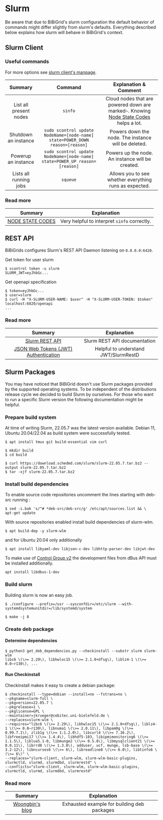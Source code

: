 # Slurm

Be aware that due to BiBiGrid's slurm configuration the default behavior of commands might differ slightly from slurm's
defaults.
Everything described below explains how slurm will behave in BiBiGrid's context.

## Slurm Client

### Useful commands

For more options see [slurm client's manpage](https://manpages.debian.org/testing/slurm-client/slurm-wlm.1).

|        Summary         |                                   Command                                    |                                                                            Explanation & Comment                                                                            |
|:----------------------:|:----------------------------------------------------------------------------:|:---------------------------------------------------------------------------------------------------------------------------------------------------------------------------:|
| List all present nodes |                                   `sinfo`                                    | Cloud nodes that are powered down are marked`~`. Knowing [Node State Codes](https://manpages.debian.org/testing/slurm-client/sinfo.1.en.html#NODE_STATE_CODES) helps a lot. |
|  Shutdown an instance  | `sudo scontrol update NodeName=[node-name] state=POWER_DOWN reason=[reason]` |                                                             Powers down the node. The instance will be deleted.                                                             |
|  Powerup an instance   |  `sudo scontrol update NodeName=[node-name] state=POWER_UP reason=[reason]`  |                                                              Powers up the node. An instance will be created.                                                               |
| Lists all running jobs |                                   `squeue`                                   |                                                           Allows you to see whether everything runs as expected.                                                            |

### Read more

|                                      Summary                                      |                 Explanation                  |
|:---------------------------------------------------------------------------------:|:--------------------------------------------:|
| [NODE STATE CODES](https://slurm.schedmd.com/sinfo.html#SECTION_NODE-STATE-CODES) | Very helpful to interpret `sinfo` correctly. |

## REST API

BiBiGrids configures Slurm's REST API Daemon listening on `0.0.0.0:6420`.

Get token for user slurm

```shell
$ scontrol token -u slurm
SLURM_JWT=eyJhbGc...
```

Get openapi specification

```shell
$ token=eyJhbGc...
$ user=slurm
$ curl -H "X-SLURM-USER-NAME: $user" -H "X-SLURM-USER-TOKEN: $token" localhost:6820/openapi
...
```

### Read more

|                                  Summary                                   |             Explanation              |
|:--------------------------------------------------------------------------:|:------------------------------------:|
|           [Slurm REST API](https://slurm.schedmd.com/rest.html)            |     Slurm REST API documentation     |
| [JSON Web Tokens (JWT) Authentication](https://slurm.schedmd.com/jwt.html) | Helpful to understand JWT/SlurmRestD |

## Slurm Packages

You may have noticed that BiBiGrid doesn't use Slurm packages provided by the supported operating systems.
To be independent of the distributions release cycle we decided to build Slurm by ourselves. For those
who want to run a specific Slurm version the following documentation might be helpful.

### Prepare build system

At time of writing Slurm, 22.05.7 was the latest version available. Debian 11, Ubuntu 20.04/22.04
as build system were successfully tested.

```
$ apt install tmux git build-essential vim curl

$ mkdir build
$ cd build
 
$ curl https://download.schedmd.com/slurm/slurm-22.05.7.tar.bz2 --output slurm-22.05.7.tar.bz2
$ tar -xjf slurm-22.05.7.tar.bz2
```

### Install build dependencies

To enable source code repositories uncomment the lines starting with deb-src running :

```shell
$ sed -i.bak 's/^# *deb-src/deb-src/g' /etc/apt/sources.list && \
apt-get update
```

With source repositories enabled install build dependencies of slurm-wlm.

```shell
$ apt build-dep -y slurm-wlm
```

and for Ubuntu 20.04 only additionally

```shell
$ apt install libyaml-dev libjson-c-dev libhttp-parser-dev libjwt-dev
```

To make use of [Control Group v2](https://slurm.schedmd.com/cgroup_v2.html) the development
files from dBus API must be installed additionally.

```shell
apt install libdbus-1-dev
```

### Build slurm

Building slurm is now an easy job.

```shell
$ ./configure --prefix=/usr --sysconfdir=/etc/slurm --with-systemdsystemunitdir=/lib/systemd/system

$ make -j 8
```

### Create deb package

#### Determine dependencies

```shell
$ python3 get_deb_dependencies.py --checkinstall --substr slurm slurm-wlm
libc6 \(\>= 2.29\), libhwloc15 \(\>= 2.1.0+dfsg\), liblz4-1 \(\>= 0.0~r130\), ...
```

#### Run Checkinstall

Checkinstall makes it easy to create a debian package:

```shell
$ checkinstall --type=debian --install=no --fstrans=no \
--pkgname=slurm-full \
--pkgversion=22.05.7 \
--pkgrelease=1 \
--pkglicense=GPL \
--maintainer=jkrueger@cebitec.uni-bielefeld.de \
--replaces=slurm-wlm \
--requires="libc6 \(\>= 2.29\), libhwloc15 \(\>= 2.1.0+dfsg\), liblz4-1 \(\>= 0.0~r130\), libnuma1 \(\>= 2.0.11\), libpam0g \(\>= 0.99.7.1\), zlib1g \(\>= 1:1.2.0\), libcurl4 \(\>= 7.16.2\), libfreeipmi17 \(\>= 1.4.4\), libhdf5-103, libipmimonitoring6 \(\>= 1.1.5\), liblua5.1-0, libmunge2 \(\>= 0.5.8\), libmysqlclient21 \(\>= 8.0.11\), librrd8 \(\>= 1.3.0\), adduser, ucf, munge, lsb-base \(\>= 3.2-12\), libncurses6 \(\>= 6\), libreadline8 \(\>= 6.0\), libtinfo6 \(\>= 6\)" \
--replaces="slurm-client, slurm-wlm, slurm-wlm-basic-plugins, slurmctld, slurmd, slurmdbd, slurmrestd" \
--conflicts="slurm-client, slurm-wlm, slurm-wlm-basic-plugins, slurmctld, slurmd, slurmdbd, slurmrestd"
```

### Read more

|                                              Summary                                               |                 Explanation                 |
|:--------------------------------------------------------------------------------------------------:|:-------------------------------------------:|
| [Woongbin's blog](https://wbk.one/%2Farticle%2F42a272c3%2Fapt-get-build-dep-to-install-build-deps) | Exhausted example for building deb packages |
